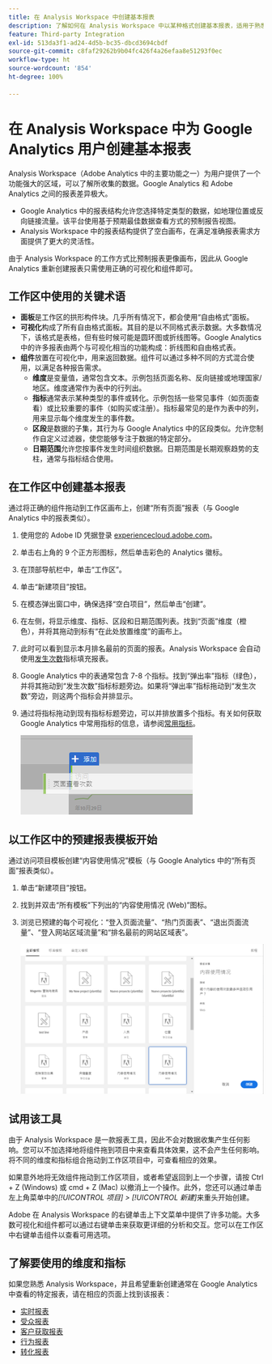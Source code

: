 ```yaml
---
title: 在 Analysis Workspace 中创建基本报表
description: 了解如何在 Analysis Workspace 中以某种格式创建基本报表，适用于熟悉 Google Analytics 等第三方工具的用户。
feature: Third-party Integration
exl-id: 513da3f1-ad24-4d5b-bc35-dbcd3694cbdf
source-git-commit: c8faf29262b9b04fc426f4a26efaa8e51293f0ec
workflow-type: ht
source-wordcount: '854'
ht-degree: 100%

---
```


# 在 Analysis Workspace 中为 Google Analytics 用户创建基本报表

Analysis Workspace（Adobe Analytics 中的主要功能之一）为用户提供了一个功能强大的区域，可以了解所收集的数据。Google Analytics 和 Adobe Analytics 之间的报表差异极大。

* Google Analytics 中的报表结构允许您选择特定类型的数据，如地理位置或反向链接流量。该平台使用基于预期最佳数据查看方式的预制报告视图。
* Analysis Workspace 中的报表结构提供了空白画布，在满足准确报表需求方面提供了更大的灵活性。

由于 Analysis Workspace 的工作方式比预制报表更像画布，因此从 Google Analytics 重新创建报表只需使用正确的可视化和组件即可。

## 工作区中使用的关键术语

* **面板**&#x200B;是工作区的拱形构件块。几乎所有情况下，都会使用“自由格式”面板。
* **可视化**&#x200B;构成了所有自由格式面板。其目的是以不同格式表示数据。大多数情况下，该格式是表格，但有些时候可能是圆环图或折线图等。Google Analytics 中的许多报表由两个与可视化相当的功能构成：折线图和自由格式表。
* **组件**&#x200B;放置在可视化中，用来返回数据。组件可以通过多种不同的方式混合使用，以满足各种报告需求。
   * **维度**&#x200B;是变量值，通常包含文本。示例包括页面名称、反向链接或地理国家/地区。维度通常作为表中的行列出。
   * **指标**&#x200B;通常表示某种类型的事件或转化。示例包括一些常见事件（如页面查看）或比较重要的事件（如购买或注册）。指标最常见的是作为表中的列，用来显示每个维度发生的事件数。
   * **区段**&#x200B;是数据的子集，其行为与 Google Analytics 中的区段类似。允许您制作自定义过滤器，使您能够专注于数据的特定部分。
   * **日期范围**&#x200B;允许您按事件发生时间组织数据。日期范围是长期观察趋势的支柱，通常与指标结合使用。

## 在工作区中创建基本报表

通过将正确的组件拖动到工作区画布上，创建“所有页面”报表（与 Google Analytics 中的报表类似）。

1. 使用您的 Adobe ID 凭据登录 [experiencecloud.adobe.com](https://experiencecloud.adobe.com)。
1. 单击右上角的 9 个正方形图标，然后单击彩色的 Analytics 徽标。
1. 在顶部导航栏中，单击“工作区”。
1. 单击“新建项目”按钮。
1. 在模态弹出窗口中，确保选择“空白项目”，然后单击“创建”。
1. 在左侧，将显示维度、指标、区段和日期范围列表。找到“页面”维度（橙色），并将其拖动到标有“在此处放置维度”的画布上。
1. 此时可以看到显示本月排名最前的页面的报表。Analysis Workspace 会自动使用[发生次数](/help/components/metrics/occurrences.md)指标填充报表。
1. Google Analytics 中的表通常包含 7-8 个指标。找到“弹出率”指标（绿色），并将其拖动到“发生次数”指标标题旁边。如果将“弹出率”指标拖动到“发生次数”旁边，则这两个指标会并排显示。
1. 通过将指标拖动到现有指标标题旁边，可以并排放置多个指标。有关如何获取 Google Analytics 中常用指标的信息，请参阅[常用指标](common-metrics.md)。

   ![新建指标](/help/technotes/ga-to-aa/assets/new_metric.png)

## 以工作区中的预建报表模板开始

通过访问项目模板创建“内容使用情况”模板（与 Google Analytics 中的“所有页面”报表类似）。

1. 单击“新建项目”按钮。
1. 找到并双击“所有模板”下列出的“内容使用情况 (Web)”图标。
1. 浏览已预建的每个可视化：“登入页面流量”、“热门页面表”、“退出页面流量”、“登入网站区域流量”和“排名最前的网站区域表”。

   ![模板选择](/help/technotes/ga-to-aa/assets/content_consumption_template.png)

## 试用该工具

由于 Analysis Workspace 是一款报表工具，因此不会对数据收集产生任何影响。您可以不加选择地将组件拖到项目中来查看具体效果，这不会产生任何影响。将不同的维度和指标组合拖动到工作区项目中，可查看相应的效果。

如果意外地将无效组件拖动到工作区项目，或者希望返回到上一个步骤，请按 Ctrl + Z (Windows) 或 cmd + Z (Mac) 以撤消上一个操作。此外，您还可以通过单击左上角菜单中的&#x200B;*[!UICONTROL 项目] > [!UICONTROL 新建]*&#x200B;来重头开始创建。

Adobe 在 Analysis Workspace 的右键单击上下文菜单中提供了许多功能。大多数可视化和组件都可以通过右键单击来获取更详细的分析和交互。您可以在工作区中右键单击组件以查看可用选项。

## 了解要使用的维度和指标

如果您熟悉 Analysis Workspace，并且希望重新创建通常在 Google Analytics 中查看的特定报表，请在相应的页面上找到该报表：

* [实时报表](realtime-reports.md)
* [受众报表](audience-reports.md)
* [客户获取报表](acquisition-reports.md)
* [行为报表](behavior-reports.md)
* [转化报表](conversions-reports.md)
